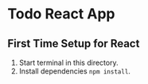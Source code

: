 # Todo React App

## First Time Setup for React

1. Start terminal in this directory.
2. Install dependencies `npm install`.